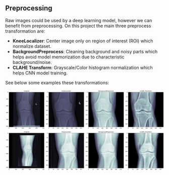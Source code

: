 
## Preprocessing

Raw images could be used by a deep learning model, however we can benefit from preprocessing. On this project the main three preprocess transformation are:

* **KneeLocalizer**: Center image only on region of interest (ROI) which normalize dataset.
* **BackgroundPreprocess**: Cleaning background and noisy parts which helps avoid model memorization due to characteristic background/noise.
* **CLAHE Transform**: Grayscale/Color histogram normalization which helps CNN model training.

See below some examples these transformations:

!["Preprocess steps 1"](https://raw.githubusercontent.com/lluissalord/radiology_ai/master/docs/images/preprocess_steps.svg)
!["Preprocess steps 2"](https://raw.githubusercontent.com/lluissalord/radiology_ai/master/docs/images/preprocess_steps_2.svg)